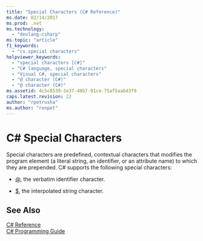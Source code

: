 ```yaml
---
title: "Special Characters (C# Reference)"
ms.date: 02/14/2017
ms.prod: .net
ms.technology: 
  - "devlang-csharp"
ms.topic: "article"
f1_keywords: 
  - "cs.special characters"
helpviewer_keywords: 
  - "special characters [C#]"
  - "C# language, special characters"
  - "Visual C#, special characters"
  - "@ character (C#)"
  - "@ character (C#)"
ms.assetid: 4c5c0539-2e37-40b7-91ce-75af5aabd3f9
caps.latest.revision: 22
author: "rpetrusha"
ms.author: "ronpet"
---
```


# C# Special Characters

Special characters are predefined, contextual characters that modifies the program element (a literal string, an identifier, or an attribute name) to which they are prepended. C# supports the following special characters: 

- [@](../../../csharp/language-reference/tokens/verbatim.md), the verbatim identifier character. 

- [$](../../../csharp/language-reference/tokens/interpolated.md), the interpolated string character.

## See Also  
 [C# Reference](../../../csharp/language-reference/index.md)  
 [C# Programming Guide](../../../csharp/programming-guide/index.md)

